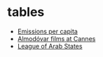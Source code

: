 # tables

- [Emissions per capita](https://github.com/rcatlord/tables/blob/main/emissions-per-capita/emissions_per_capita.png)
- [Almodóvar films at Cannes](https://github.com/rcatlord/tables/blob/main/films/tbl.png)
- [League of Arab States](https://github.com/rcatlord/tables/blob/main/arab-league/tbl.png)
